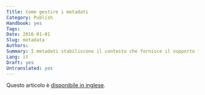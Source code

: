 ```yaml
---
Title: Come gestire i metadati
Category: Publish
Handbook: yes
Tags:
Date: 2016-01-01
Slug: metadata
Authors:
Summary: I metadati stabiliscono il contesto che fornisce il supporto fondamentale agli utenti in modo che siano in grado di interpretare e riutilizzare i dati stessi.
Lang: it
Draft: yes
Untranslated: yes
---
```


Questo articolo è [disponibile in inglese](/en/publish/metadata).
